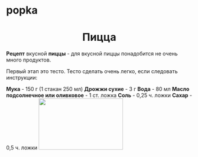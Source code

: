 # popka
<html>
    <body>
        <h1 style="text-align:center;color:">Пицца</h1>
        <p> <b>Рецепт</b> вкусной <b>пиццы</b> - для вкусной пиццы понадобится не очень много продуктов. </p>
        <p>Первый этап это тесто. Тесто сделать очень легко, если следовать инструкции:</p><p><b> Мука</b> - 150 г (1 стакан 250 мл)
<b>Дрожжи сухие</b> - 3 г
<b>Вода</b> - 80 мл
<b>Масло подсолнечное или оливковое</b> - 1 ст. ложка
<b>Соль</b> - 0,25 ч. ложки
<b>Сахар</b> - 0,5 ч. ложки
<img src="https://eda.ru/img/eda/c620x415/s1.eda.ru/StaticContent/Photos/120131085053/171027192707/p_O.jpg"width="228px"height="139px"/>
</p>
</body>
</html>
